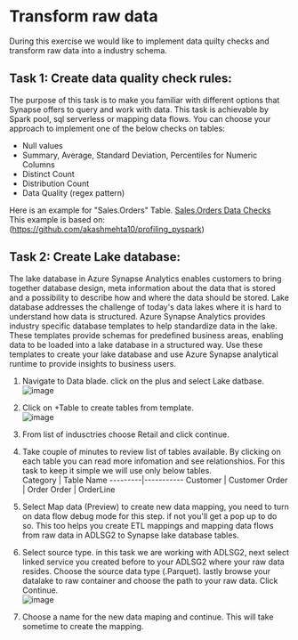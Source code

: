 # Transform raw data
During this exercise we would like to implement data quilty checks and transform raw data into a industry schema.

## Task 1: Create data quality check rules:
The purpose of this task is to make you familiar with different options that Synapse offers to query and work with data. This task is achievable by Spark pool, sql serverless or mapping data flows. You can choose your approach to implement one of the below checks on tables:
   - Null values
   - Summary, Average, Standard Deviation, Percentiles for Numeric Columns
   - Distinct Count
   - Distribution Count
   - Data Quality (regex pattern)   


Here is an example for "Sales.Orders" Table. [Sales.Orders Data Checks](<./SalesOrders-DQ-Check.ipynb>)  
This example is based on: (<https://github.com/akashmehta10/profiling_pyspark>)

## Task 2: Create Lake database:
The lake database in Azure Synapse Analytics enables customers to bring together database design, meta information about the data that is stored and a possibility to describe how and where the data should be stored. Lake database addresses the challenge of today's data lakes where it is hard to understand how data is structured. Azure Synapse Analytics provides industry specific database templates to help standardize data in the lake. These templates provide schemas for predefined business areas, enabling data to be loaded into a lake database in a structured way. Use these templates to create your lake database and use Azure Synapse analytical runtime to provide insights to business users.
1. Navigate to Data blade. click on the plus and select Lake datbase.![image](https://user-images.githubusercontent.com/40135849/171678383-5e7f773c-2135-4ad3-aaeb-096fc17cff46.png)
2. Click on +Table to create tables from template.   
![image](https://user-images.githubusercontent.com/40135849/171694472-75b309ad-f17d-419c-8c94-3b964aa5f15d.png)   
3. From list of indusctries choose Retail and click continue.
4. Take couple of minutes to review list of tables available. By clicking on each table you can read more infomation and see relationshios. For this task to keep it simple we will use only below tables.        
   Category | Table Name
   ---------|-----------
   Customer | Customer
   Order    | Order
   Order    | OrderLine

6. Select Map data (Preview) to create new data mapping, you need to turn on data flow debug mode for this step. if not you'll get a pop up to do so. This too helps you create ETL mappings and mapping data flows from raw data in ADLSG2 to Synapse lake database tables.
7. Select source type. in this task we are working with ADLSG2, next select linked service you created before to your ADLSG2 where your raw data resides. Choose the source data type (.Parquet). lastly browse your datalake to raw container and choose the path to your raw data. Click Continue. \
  ![image](https://user-images.githubusercontent.com/40135849/171680714-473151e3-0c3f-4cf7-bc02-2b7f95d122a8.png)
4. Choose a name for the new data maping and continue. This will take sometime to create the mapping.

